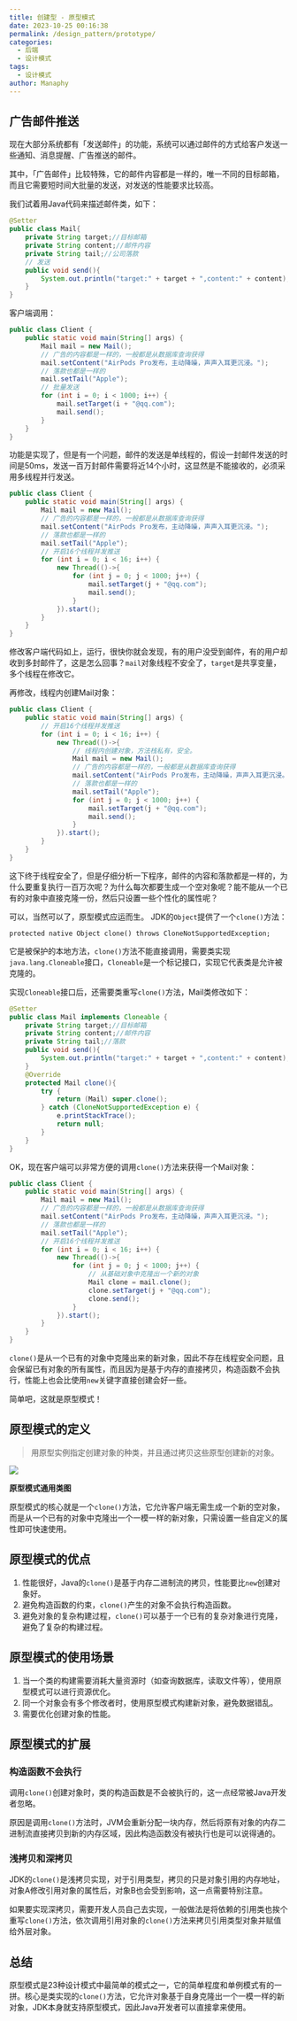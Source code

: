 ```yaml
---
title: 创建型 - 原型模式
date: 2023-10-25 00:16:38
permalink: /design_pattern/prototype/
categories:
  - 后端
  - 设计模式
tags:
  - 设计模式
author: Manaphy
---
```

## 广告邮件推送
现在大部分系统都有「发送邮件」的功能，系统可以通过邮件的方式给客户发送一些通知、消息提醒、广告推送的邮件。

其中，「广告邮件」比较特殊，它的邮件内容都是一样的，唯一不同的目标邮箱，而且它需要短时间大批量的发送，对发送的性能要求比较高。

我们试着用Java代码来描述邮件类，如下：
```java
@Setter
public class Mail{
	private String target;//目标邮箱
	private String content;//邮件内容
	private String tail;//公司落款
	// 发送
	public void send(){
		System.out.println("target:" + target + ",content:" + content);
	}
}
```
客户端调用：
```java
public class Client {
	public static void main(String[] args) {
		Mail mail = new Mail();
		// 广告的内容都是一样的，一般都是从数据库查询获得
		mail.setContent("AirPods Pro发布，主动降噪，声声入耳更沉浸。");
		// 落款也都是一样的
		mail.setTail("Apple");
		// 批量发送
		for (int i = 0; i < 1000; i++) {
			mail.setTarget(i + "@qq.com");
			mail.send();
		}
	}
}
```
功能是实现了，但是有一个问题，邮件的发送是单线程的，假设一封邮件发送的时间是50ms，发送一百万封邮件需要将近14个小时，这显然是不能接收的，必须采用多线程并行发送。
```java
public class Client {
	public static void main(String[] args) {
		Mail mail = new Mail();
		// 广告的内容都是一样的，一般都是从数据库查询获得
		mail.setContent("AirPods Pro发布，主动降噪，声声入耳更沉浸。");
		// 落款也都是一样的
		mail.setTail("Apple");
		// 开启16个线程并发推送
		for (int i = 0; i < 16; i++) {
			new Thread(()->{
				for (int j = 0; j < 1000; j++) {
					mail.setTarget(j + "@qq.com");
					mail.send();
				}
			}).start();
		}
	}
}
```
修改客户端代码如上，运行，很快你就会发现，有的用户没受到邮件，有的用户却收到多封邮件了，这是怎么回事？`mail`对象线程不安全了，`target`是共享变量，多个线程在修改它。

再修改，线程内创建Mail对象：
```java
public class Client {
	public static void main(String[] args) {
		// 开启16个线程并发推送
		for (int i = 0; i < 16; i++) {
			new Thread(()->{
				// 线程内创建对象，方法栈私有，安全。
				Mail mail = new Mail();
				// 广告的内容都是一样的，一般都是从数据库查询获得
				mail.setContent("AirPods Pro发布，主动降噪，声声入耳更沉浸。");
				// 落款也都是一样的
				mail.setTail("Apple");
				for (int j = 0; j < 1000; j++) {
					mail.setTarget(j + "@qq.com");
					mail.send();
				}
			}).start();
		}
	}
}
```
这下终于线程安全了，但是仔细分析一下程序，邮件的内容和落款都是一样的，为什么要重复执行一百万次呢？为什么每次都要生成一个空对象呢？能不能从一个已有的对象中直接克隆一份，然后只设置一些个性化的属性呢？

可以，当然可以了，原型模式应运而生。
JDK的`Object`提供了一个`clone()`方法：
```
protected native Object clone() throws CloneNotSupportedException;
```
它是被保护的本地方法，`clone()`方法不能直接调用，需要类实现`java.lang.Cloneable`接口，`Cloneable`是一个标记接口，实现它代表类是允许被克隆的。

实现`Cloneable`接口后，还需要类重写`clone()`方法，Mail类修改如下：
```java
@Setter
public class Mail implements Cloneable {
	private String target;//目标邮箱
	private String content;//邮件内容
	private String tail;//落款
	public void send(){
		System.out.println("target:" + target + ",content:" + content);
	}
	@Override
	protected Mail clone(){
		try {
			return (Mail) super.clone();
		} catch (CloneNotSupportedException e) {
			e.printStackTrace();
			return null;
		}
	}
}
```
OK，现在客户端可以非常方便的调用`clone()`方法来获得一个Mail对象：
```java
public class Client {
	public static void main(String[] args) {
		Mail mail = new Mail();
		// 广告的内容都是一样的，一般都是从数据库查询获得
		mail.setContent("AirPods Pro发布，主动降噪，声声入耳更沉浸。");
		// 落款也都是一样的
		mail.setTail("Apple");
		// 开启16个线程并发推送
		for (int i = 0; i < 16; i++) {
			new Thread(()->{
				for (int j = 0; j < 1000; j++) {
					// 从基础对象中克隆出一个新的对象
					Mail clone = mail.clone();
					clone.setTarget(j + "@qq.com");
					clone.send();
				}
			}).start();
		}
	}
}
```
`clone()`是从一个已有的对象中克隆出来的新对象，因此不存在线程安全问题，且会保留已有对象的所有属性，而且因为是基于内存的直接拷贝，构造函数不会执行，性能上也会比使用`new`关键字直接创建会好一些。

简单吧，这就是原型模式！
## 原型模式的定义
> 用原型实例指定创建对象的种类，并且通过拷贝这些原型创建新的对象。

![](./assets/1611801175056-ef00448e-c44a-4f22-a708-4e85e0c2eeab.png)

**原型模式通用类图**

原型模式的核心就是一个`clone()`方法，它允许客户端无需生成一个新的空对象，而是从一个已有的对象中克隆出一个一模一样的新对象，只需设置一些自定义的属性即可快速使用。
## 原型模式的优点

1. 性能很好，Java的`clone()`是基于内存二进制流的拷贝，性能要比`new`创建对象好。
2. 避免构造函数的约束，`clone()`产生的对象不会执行构造函数。
3. 避免对象的复杂构建过程，`clone()`可以基于一个已有的复杂对象进行克隆，避免了复杂的构建过程。
## 原型模式的使用场景

1. 当一个类的构建需要消耗大量资源时（如查询数据库，读取文件等），使用原型模式可以进行资源优化。
2. 同一个对象会有多个修改者时，使用原型模式构建新对象，避免数据错乱。
3. 需要优化创建对象的性能。
## 原型模式的扩展
### 构造函数不会执行
调用`clone()`创建对象时，类的构造函数是不会被执行的，这一点经常被Java开发者忽略。

原因是调用`clone()`方法时，JVM会重新分配一块内存，然后将原有对象的内存二进制流直接拷贝到新的内存区域，因此构造函数没有被执行也是可以说得通的。

### 浅拷贝和深拷贝
JDK的`clone()`是浅拷贝实现，对于引用类型，拷贝的只是对象引用的内存地址，对象A修改引用对象的属性后，对象B也会受到影响，这一点需要特别注意。

如果要实现深拷贝，需要开发人员自己去实现，一般做法是将依赖的引用类也挨个重写`clone()`方法，依次调用引用对象的`clone()`方法来拷贝引用类型对象并赋值给外层对象。
## 总结
原型模式是23种设计模式中最简单的模式之一，它的简单程度和单例模式有的一拼。核心是类实现的`clone()`方法，它允许对象基于自身克隆出一个一模一样的新对象，JDK本身就支持原型模式，因此Java开发者可以直接拿来使用。
